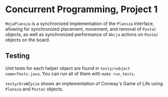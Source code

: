 # Concurrent Programming, Project 1

`MojaPlansza` is a synchronized implementation of the `Plansza` interface,
allowing for synchronized placement, movement, and removal of `Postać` objects,
as well as synchronized performance of `Akcja` actions on `Postać` objects on
the board.

## Testing

Unit tests for each helper object are found in `testy/<object name>Tests.java`.
You can run all of them with `make run_tests`.

`testy/GraWŻycie` shows an implementation of Conway's Game of Life using
`Plansza` and `Postać` objects.
